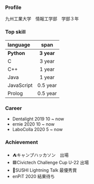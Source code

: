 ### Profile
九州工業大学　情報工学部　学部３年

### Top skill
|  language  |  span  |
| :---- | :----: |
|**Python**  |  **3 year**  |
|  C  |  3 year  |
|  C++  |  1 year  |
|  Java  |  1 year  |
|  JavaScript  |  0.5 year  |
|  Prolog  |  0.5 year  |

### Career
- Dentalight 2019 10 ~ now 
- ernie  2020 10 ~ now
- LaboColla 2020 5 ~ now

### Achievement
- ⛺️キャンプハッカソン　出場
- 🟩Civictech Challenge Cup U-22 出場
- 🍣SUSHI Lightning Talk 最優秀賞
- enPiT 2020 結果待ち
